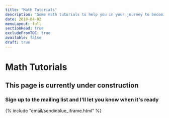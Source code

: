 ```yaml
---
title: "Math Tutorials"
description: "Some math tutorials to help you in your journey to becoming a three.js wizard, including coordinate spaces, matrices, and quaternions."
date: 2018-04-02
menuLayout: full
sectionHead: true
excludeFromTOC: true
available: false
draft: true
---
```


# Math Tutorials

<section>

  <h2>This page is currently under construction</h2>

  <h3>Sign up to the mailing list and I'll let you know when it's ready</h3>

  {% include "email/sendinblue_iframe.html" %}

</section>